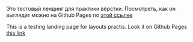 Это тестовый лендинг для прaктики вёрстки.
Посмотреть, как он выглядит можно на Github Pages по [этой ссылке](https://voverg.github.io/hotel-landing/ "Посмотреть лендинг")

This is a testing landing page for layouts practis.
Look it on Github Pages [this link](https://voverg.github.io/hotel-landing/ "Посмотреть лендинг")
